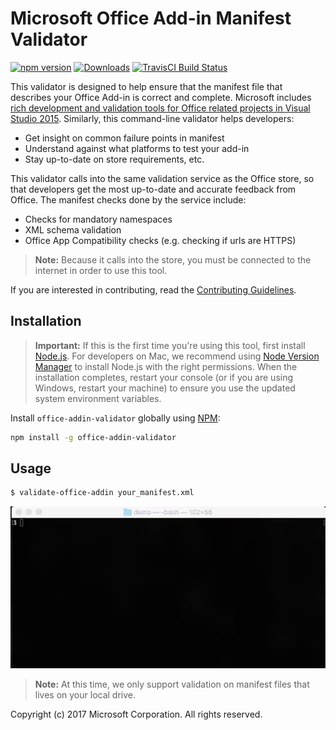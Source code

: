 # Microsoft Office Add-in Manifest Validator

[![npm version](https://badge.fury.io/js/office-addin-validator.svg)](http://badge.fury.io/js/office-addin-validator)
[![Downloads](http://img.shields.io/npm/dm/office-addin-validator.svg)](https://npmjs.org/package/office-addin-validator)
[![TravisCI Build Status](https://travis-ci.org/OfficeDev/office-addin-validator.svg)](https://travis-ci.org/OfficeDev/office-addin-validator)

This validator is designed to help ensure that the manifest file that describes your Office Add-in is correct and complete. Microsoft includes [rich development and validation tools for Office related projects in Visual Studio 2015](http://aka.ms/OfficeDevToolsForVS2015). Similarly, this command-line validator helps developers:
* Get insight on common failure points in manifest
* Understand against what platforms to test your add-in
* Stay up-to-date on store requirements, etc.

This validator calls into the same validation service as the Office store, so that developers get the most up-to-date and accurate feedback from Office. The manifest checks done by the service include:
* Checks for mandatory namespaces
* XML schema validation
* Office App Compatibility checks (e.g. checking if urls are HTTPS)

> **Note:** Because it calls into the store, you must be connected to the internet in order to use this tool.

If you are interested in contributing, read the [Contributing Guidelines](CONTRIBUTING.md). 

## Installation
> **Important:** If this is the first time you're using this tool, first install [Node.js](https://nodejs.org). For developers on Mac, we recommend using [Node Version Manager](https://github.com/creationix/nvm) to install Node.js with the right permissions. When the installation completes, restart your console (or if you are using Windows, restart your machine) to ensure you use the updated system environment variables.

Install `office-addin-validator` globally using [NPM](http://npmjs.org/):
```bash
npm install -g office-addin-validator
```

## Usage
```bash
$ validate-office-addin your_manifest.xml
```
![](src/docs/valid.gif)
> **Note:** At this time, we only support validation on manifest files that lives on your local drive.

Copyright (c) 2017 Microsoft Corporation. All rights reserved.